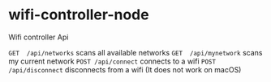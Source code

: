 # wifi-controller-node
Wifi controller Api

```GET  /api/networks``` scans all available networks
```GET  /api/mynetwork``` scans my current network
```POST /api/connect```  connects to a wifi
```POST /api/disconnect``` disconnects from a wifi (It does not work on macOS)
